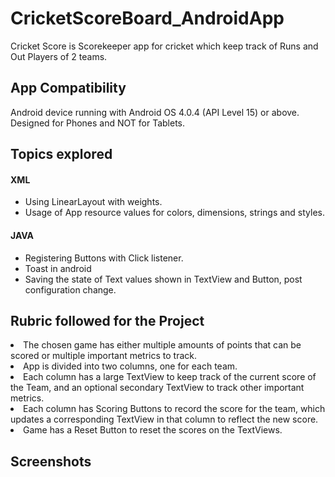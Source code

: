 # CricketScoreBoard_AndroidApp
  Cricket Score is Scorekeeper app for cricket which keep track of Runs and Out Players of 2 teams. 
## App Compatibility
Android device running with Android OS 4.0.4 (API Level 15) or above. Designed for Phones and NOT for Tablets.

## Topics explored
#### XML
<ul> 
<li>Using LinearLayout with weights. </li>
<li>Usage of App resource values for colors, dimensions, strings and styles. </li>
</ul>
<h4> JAVA </h4>
<ul>
<li> Registering Buttons with Click listener.</li>
<li> Toast in android </li>
<li> Saving the state of Text values shown in TextView and Button, post configuration change.</li>
</ul>

## Rubric followed for the Project
<li> The chosen game has either multiple amounts of points that can be scored or multiple important metrics to track.</li>
<li> App is divided into two columns, one for each team. </li>
<li> Each column has a large TextView to keep track of the current score of the Team, and an optional secondary TextView to track
      other important metrics.</li>
<li> Each column has Scoring Buttons to record the score for the team, which updates a corresponding TextView
     in that column to reflect the new score.</li>
<li> Game has a Reset Button to reset the scores on the TextViews.</li>

## Screenshots
